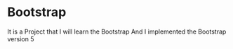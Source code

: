 # Bootstrap
It is a Project that I will learn the Bootstrap 
And I implemented the Bootstrap version 5
